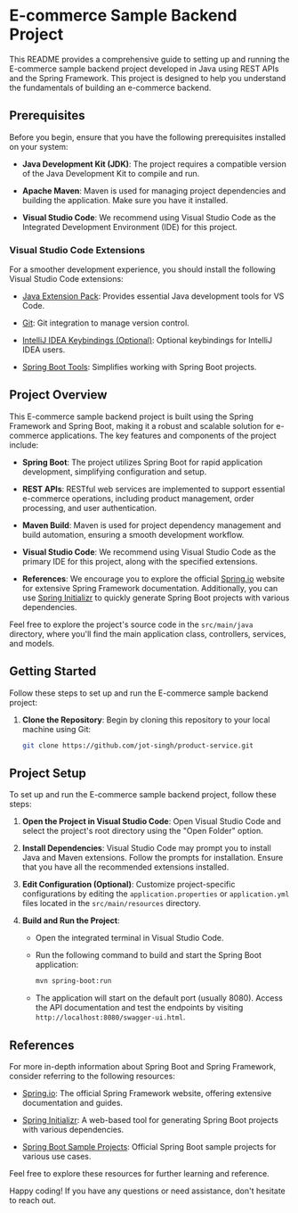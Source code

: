 # E-commerce Sample Backend Project

This README provides a comprehensive guide to setting up and running the E-commerce sample backend project developed in Java using REST APIs and the Spring Framework. This project is designed to help you understand the fundamentals of building an e-commerce backend.

## Prerequisites

Before you begin, ensure that you have the following prerequisites installed on your system:

- **Java Development Kit (JDK)**: The project requires a compatible version of the Java Development Kit to compile and run.

- **Apache Maven**: Maven is used for managing project dependencies and building the application. Make sure you have it installed.

- **Visual Studio Code**: We recommend using Visual Studio Code as the Integrated Development Environment (IDE) for this project.

### Visual Studio Code Extensions

For a smoother development experience, you should install the following Visual Studio Code extensions:

- [Java Extension Pack](https://marketplace.visualstudio.com/items?itemName=vscjava.vscode-java-pack): Provides essential Java development tools for VS Code.

- [Git](https://marketplace.visualstudio.com/items?itemName=vscode.git): Git integration to manage version control.

- [IntelliJ IDEA Keybindings (Optional)](https://marketplace.visualstudio.com/items?itemName=k--kato.intellij-idea-keybindings): Optional keybindings for IntelliJ IDEA users.

- [Spring Boot Tools](https://marketplace.visualstudio.com/items?itemName=Pivotal.vscode-spring-boot): Simplifies working with Spring Boot projects.

## Project Overview

This E-commerce sample backend project is built using the Spring Framework and Spring Boot, making it a robust and scalable solution for e-commerce applications. The key features and components of the project include:

- **Spring Boot**: The project utilizes Spring Boot for rapid application development, simplifying configuration and setup.

- **REST APIs**: RESTful web services are implemented to support essential e-commerce operations, including product management, order processing, and user authentication.

- **Maven Build**: Maven is used for project dependency management and build automation, ensuring a smooth development workflow.

- **Visual Studio Code**: We recommend using Visual Studio Code as the primary IDE for this project, along with the specified extensions.

- **References**: We encourage you to explore the official [Spring.io](https://spring.io/) website for extensive Spring Framework documentation. Additionally, you can use [Spring Initializr](https://start.spring.io/) to quickly generate Spring Boot projects with various dependencies.

Feel free to explore the project's source code in the `src/main/java` directory, where you'll find the main application class, controllers, services, and models.

## Getting Started

Follow these steps to set up and run the E-commerce sample backend project:

1. **Clone the Repository**: Begin by cloning this repository to your local machine using Git:

   ```bash
   git clone https://github.com/jot-singh/product-service.git
   ```

## Project Setup

To set up and run the E-commerce sample backend project, follow these steps:

1. **Open the Project in Visual Studio Code**: Open Visual Studio Code and select the project's root directory using the "Open Folder" option.

2. **Install Dependencies**: Visual Studio Code may prompt you to install Java and Maven extensions. Follow the prompts for installation. Ensure that you have all the recommended extensions installed.

3. **Edit Configuration (Optional)**: Customize project-specific configurations by editing the `application.properties` or `application.yml` files located in the `src/main/resources` directory.

4. **Build and Run the Project**:
   - Open the integrated terminal in Visual Studio Code.
   - Run the following command to build and start the Spring Boot application:

     ```bash
     mvn spring-boot:run
     ```

   - The application will start on the default port (usually 8080). Access the API documentation and test the endpoints by visiting `http://localhost:8080/swagger-ui.html`.

## References

For more in-depth information about Spring Boot and Spring Framework, consider referring to the following resources:

- [Spring.io](https://spring.io/): The official Spring Framework website, offering extensive documentation and guides.

- [Spring Initializr](https://start.spring.io/): A web-based tool for generating Spring Boot projects with various dependencies.

- [Spring Boot Sample Projects](https://github.com/spring-projects/spring-boot/tree/main/spring-boot-samples): Official Spring Boot sample projects for various use cases.

Feel free to explore these resources for further learning and reference.

Happy coding! If you have any questions or need assistance, don't hesitate to reach out.
